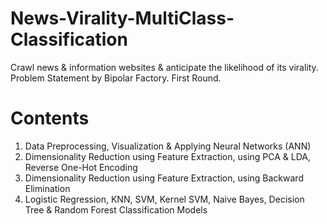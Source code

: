 # News-Virality-MultiClass-Classification
Crawl news &amp; information websites &amp; anticipate the likelihood of its virality. 
Problem Statement by Bipolar Factory. First Round.


# Contents
 1. Data Preprocessing, Visualization & Applying Neural Networks (ANN)
 2. Dimensionality Reduction using Feature Extraction, using PCA & LDA, Reverse One-Hot Encoding
 3. Dimensionality Reduction using Feature Extraction, using Backward Elimination
 4. Logistic Regression, KNN, SVM, Kernel SVM, Naive Bayes, Decision Tree & Random Forest Classification Models

